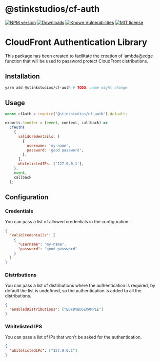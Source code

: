 # @stinkstudios/cf-auth

[![NPM version][npm-img]][npm-url] [![Downloads][downloads-img]][npm-url] [![Known Vulnerabilities][snyk-img]][snyk-url] [![MIT license][mit-img]][mit-url]

# CloudFront Authentication Library

This package has been created to facilitate the creation of lambda@edge function that will
be used to password protect CloudFront distributions.

## Installation

```bash
yarn add @stinkstudios/cf-auth # TODO: name might change
```

## Usage

```js
const cfAuth = require('@stinkstudios/cf-auth').default;

exports.handler = (event, context, callback) =>
  cfAuth(
    {
      validCredentails: [
        {
          username: 'my-name',
          password: 'good password',
        },
      ],
      whitelistedIPs: ['127.0.0.1'],
    },
    event,
    callback
  );
```

## Configuration

### Credentials

You can pass a list of allowed credentials in the configuration:

```json
{
  "validCredentails": [
    {
      "username": "my-name",
      "password": "good password"
    }
  ]
}
```

### Distributions

You can pass a list of distributions where the authentication is required,
by default the list is undefined, so the authentication is added to all the
distributions.

```json
{
  "enabledDistributions": ["EDFDVBD6EXAMPLE"]
}
```

### Whitelisted IPS

You can pass a list of IPs that won't be asked for the authentication.

```json
{
  "whitelistedIPs": ["127.0.0.1"]
}
```

[downloads-img]: https://img.shields.io/npm/dm/@stinkstudios/cf-auth.svg?style=flat-square
[npm-img]: https://img.shields.io/npm/v/@stinkstudios/cf-auth.svg?style=flat-square
[npm-url]: https://npmjs.org/package/@stinkstudios/cf-auth
[snyk-img]: https://snyk.io/test/github/Stinkstudios/npm-packages/badge.svg?targetFile=packages%2Fcloudfront-auth%2Fpackage.json
[snyk-url]: https://snyk.io/test/github/Stinkstudios/npm-packages?targetFile=packages%2Fcloudfront-auth%2Fpackage.json
[mit-img]: http://img.shields.io/badge/license-MIT-brightgreen.svg
[mit-url]: http://opensource.org/licenses/MIT
